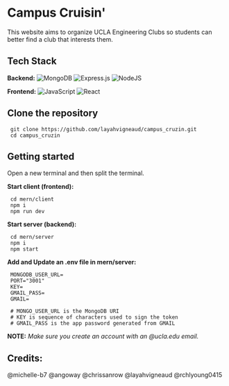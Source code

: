 # Campus Cruisin' 
This website aims to organize UCLA Engineering Clubs so students can better find a club that interests them.

## Tech Stack
**Backend:** ![MongoDB](https://img.shields.io/badge/MongoDB-%234ea94b.svg?style=for-the-badge&logo=mongodb&logoColor=white) ![Express.js](https://img.shields.io/badge/express.js-%23404d59.svg?style=for-the-badge&logo=express&logoColor=%2361DAFB) ![NodeJS](https://img.shields.io/badge/node.js-6DA55F?style=for-the-badge&logo=node.js&logoColor=white)

**Frontend:** ![JavaScript](https://img.shields.io/badge/javascript-%23323330.svg?style=for-the-badge&logo=javascript&logoColor=%23F7DF1E)
![React](https://img.shields.io/badge/react-%2320232a.svg?style=for-the-badge&logo=react&logoColor=%2361DAFB)


## Clone the repository

     git clone https://github.com/layahvigneaud/campus_cruzin.git
     cd campus_cruzin

## Getting started

Open a new terminal and then split the terminal.

**Start client (frontend):**

     cd mern/client
     npm i
     npm run dev
     
**Start server (backend):**

     cd mern/server
     npm i
     npm start

**Add and Update an .env file in mern/server:**

     MONGODB_USER_URL=
     PORT="3001"
     KEY=
     GMAIL_PASS=
     GMAIL=
     
     # MONGO_USER_URL is the MongoDB URI
     # KEY is sequence of characters used to sign the token
     # GMAIL_PASS is the app password generated from GMAIL

**NOTE:** _Make sure you create an account with an @ucla.edu email._

## Credits:
@michelle-b7
@angoway
@chrissanrow
@layahvigneaud
@rchlyoung0415
